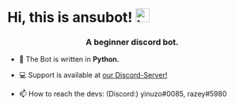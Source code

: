 # Hi, this is ansubot! <img src="https://user-images.githubusercontent.com/1303154/88677602-1635ba80-d120-11ea-84d8-d263ba5fc3c0.gif" width="28px" alt="hi">
<h3 align="center">A beginner discord bot.</h3>

- 🌱 The Bot is written in **Python.**

- 💻 Support is available at [our Discord-Server!](https://discord.gg/W8VN9dHAbQ)

- 📫 How to reach the devs: (Discord:) yinuzo#0085, razey#5980
